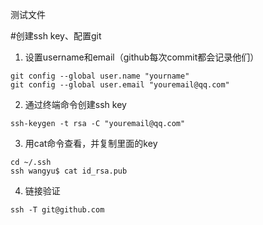 
测试文件

#创建ssh key、配置git

1. 设置username和email（github每次commit都会记录他们）

```
git config --global user.name "yourname"
git config --global user.email "youremail@qq.com"
```

2. 通过终端命令创建ssh key
```
ssh-keygen -t rsa -C "youremail@qq.com"
```
3. 用cat命令查看，并复制里面的key
```
cd ~/.ssh
ssh wangyu$ cat id_rsa.pub
```
4. 链接验证
```
ssh -T git@github.com 

```
